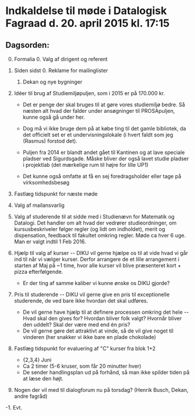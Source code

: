 # Indkaldelse til møde i Datalogisk Fagraad d. 20. april 2015 kl. 17:15

## Dagsorden:

0. Formalia
    0. Valg af dirigent og referent

1. Siden sidst
    0. Reklame for mailinglister
    1. Dekan og nye bygninger

2. Idéer til brug af Studiemiljøpuljen, som i 2015 er på 170.000 kr.

    * Det er penge der skal bruges til at gøre vores studiemiljø
      bedre. Så næsten alt hvad der falder under ansøgninger til
      PROSApuljen, kunne også gå under her.

    * Dog må vi ikke bruge dem på at købe ting til det gamle
      bibliotek, da det officielt set er et undervisningslokale (i
      hvert faldt som jeg (Rasmus) forstod det).

    * Puljen fra 2014 er blandt andet gået til Kantinen og at lave
    speciale pladser ved Sigurdsgade. Måske bliver der også lavet
    studie pladser i projektlab (det mærkelige rum til højre for lille
    UP1)

    * Det kunne også omfatte at få en sej foredragsholder eller tage
      på virksomhedsbesøg

3. Fastlæg tidspunkt for næste møde

4. Valg af mailansvarlig

5. Valg af studerende til at sidde med i Studienævn for Matematik og
   Datalogi. Det handler om alt hvad der vedrører studieordninger, om
   kursusbeskriveler følger regler (og lidt om indholdet), merit og
   dispensation, feedback til fakultet omkring regler. Møde ca hver 6
   uge. Man er valgt indtil 1 Feb 2016.

6. Hjælp til valg af kurser -- DIKU vil gerne hjælpe os til at vide
   hvad vi går ind til når vi vælger kurser. Derfor arrangere de et
   lille arrangement i starten af Maj på ~1 time, hvor alle kurser vil blive
   præsenteret kort + pizza efterfølgende.

    * Er der ting af samme kaliber vi kunne ønske os DIKU gjorde?

7. Pris til studerende -- DIKU vil gerne give en pris til
   exceptionelle studerende, de ved bare ikke hvordan det skal
   udføres.

    * De vil gerne have hjælp til at definere processen omkring det
      hele -- Hvad skal den gives for? Hvordan bliver folk valgt?
      Hvornår bliver den uddelt? Skal der være med end én pris?
    * De vil gerne gøre det attraktivt at vinde, så de vil give noget
      til vinderen (her snakker vi ikke bare en plade chokolade)

8. Fastlæg tidspunkt for evaluering af "C" kurser fra blok 1+2

    * {2,3,4} Juni
    * Ca 2 timer (5-6 kruser, som får 20 minutter hver)
    * De sender handlingsplan ud på forhånd, så man ikke spilder tiden
      på at læse den højt.

9. Nogen der vil med til dialogforum nu på torsdag? (Henrik Busch, Dekan, andre fagråd)

-1. Evt.
